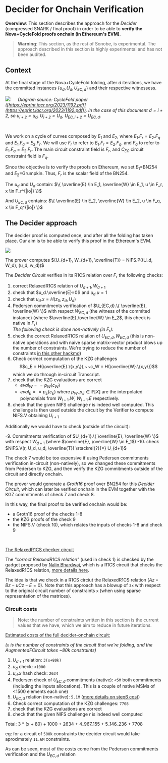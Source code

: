 # Decider for Onchain Verification

**Overview**: This section describes the approach for the *Decider* (compressed SNARK / final proof) in order to be able to **verify the Nova+CycleFold proofs onchain (in Ethereum's EVM)**.

> **Warning**: This section, as the rest of Sonobe, is experimental. The approach described in this section is highly experimental and has not been audited.


## Context
At the final stage of the Nova+CycleFold folding, after $d$ iterations, we have the committed instances $\{u_d, U_d, U_{EC,d} \}$ and their respective witnessess.

![](/imgs/cyclefold-paper-diagram.jpg)
<span style="padding:20px;">*Diagram source: CycleFold paper ([https://eprint.iacr.org/2023/1192.pdf](https://eprint.iacr.org/2023/1192.pdf)). In the case of this document $d=i+2$, so $u_{i+2} = u_d$, $U_{i+2}=U_d$, $U_{EC,i+2}=U_{EC,d}$.*</span>

<br>

We work on a cycle of curves composed by $E_1$ and $E_2$, where $E_1.F_r = E_2.F_q$ and $E_1.F_q=E_2.F_r$.
We will use $F_r$ to refer to $E_1.F_r=E_2.F_q$, and $F_q$ to refer to $E_1.F_q=E_2.F_r$.
The main circuit constraint field is $F_r$, and $C_{EC}$ circuit constraint field is $F_q$.

Since the objective is to verify the proofs on Ethereum, we set $E_1$=BN254 and $E_2$=Grumpkin. Thus, $F_r$ is the scalar field of the BN254.

The $u_d$ and $U_d$ contain: $\{ \overline{E} \in E_1, \overline{W} \in E_1, u \in F_r, x \in F_r^{|io|} \}$

And $U_{EC,d}$ contains: $\{ \overline{E} \in E_2, \overline{W} \in E_2, u \in F_q, x \in F_q^{|io|} \}$


## The Decider approach
The decider proof is computed once, and after all the folding has taken place. Our aim is to be able to verify this proof in the Ethereum's EVM.

![](/imgs/decider-onchain-flow-diagram.png)

The prover computes $(U_{d+1}, W_{d+1}, \overline{T}) = NIFS.P((U_d, W_d), (u_d, w_d))$

The *Decider Circuit* verifies in its R1CS relation over $F_r$ the following checks:

1. correct RelaxedR1CS relation of $U_{d+1}, W_{d+1}$
2. check that $u_d.\overline{E}=0$ and $u_d.u=1$
3. check that $u_d.x = H(z_0, z_d, U_d)$
4. Pedersen commitments verification of $U_{EC,d}.\{ \overline{E}, \overline{W} \}$ with respect $W_{EC,d}$ (the witness of the commited instance)
(where $\overline{E},\overline{W} \in E_2$, this check is native in $F_r$)
<br>*The following check is done non-natively (in $F_r$):*
5. check the correct RelaxedR1CS relation of $U_{EC,d}, W_{EC,d}$ (this is non-native operations and with naive sparse matrix-vector product blows up the number of constraints. We're trying to reduce the number of constraints [in this other hackmd](https://hackmd.io/x82lTH5oTcKE3uPHniuefw?view))
6. Check correct computation of the KZG challenges
$$c_E = H(\overline{E}.\{x,y\}),~~c_W = H(\overline{W}.\{x,y\})$$
which we do through in-circuit Transcript.
7. check that the KZG evaluations are correct
    - $eval_W == p_W(c_W)$
    - $eval_E == p_E(c_E)$
where $p_W, p_E \in \mathbb{F}[X]$ are the interpolated polynomials from $W_{i+1}.W,~ W_{i+1}.E$ respectively.
8. check that the given NIFS challenge $r$ is indeed well computed. This challenge is then used outside the circuit by the Verifier to compute NIFS.V obtaining $U_{i+1}$

Additionally we would have to check (outside of the circuit):

-9. Commitments verification of $U_{d+1}.\{ \overline{E}, \overline{W} \}$ with respect $W_{d+1}$ (where $\overline{E}, \overline{W} \in E_1$)
-10. check $NIFS.V(r, U_d, u_d, \overline{T}) \stackrel{?}{=} U_{d+1}$

The check 7 would be too expensive if using Pedersen commitments verification in-circuit (non-natively), so we changed these commitments from Pedersen to KZG, and then verify the KZG commitments outside of the circuit and directly onchain.

The prover would generate a *Groth16* proof over BN254 for this *Decider Circuit*, which can later be verified onchain in the EVM together with the KGZ commitments of check 7 and check 8.

In this way, the final proof to be verified onchain would be:

- a Groth16 proof of the checks 1-8
- the KZG proofs of the check 9
- the NIFS.V (check 10), which relates the inputs of checks 1-8 and check 9

<br>

<u>The RelaxedR1CS checker circuit</u>

The *"correct RelaxedR1CS relation"* (used in check 1) is checked by the gadget proposed by [Nalin Bhardwaj](https://twitter.com/nibnalin/), which is a R1CS circuit that checks the RelaxedR1CS relation, [more details here](https://github.com/privacy-scaling-explorations/sonobe/issues/19).

The idea is that we check in a R1CS circiut the RelaxedR1CS relation ($Az \circ Bz - uCz -E=0$). Note that this approach has a blowup of `3x` with respect to the original circuit number of constraints `x` (when using sparse representation of the matrices).


### Circuit costs
> Note: the number of constraints written in this section is the current values that we have, which we aim to reduce in future iterations.

<u>Estimated costs of the full decider-onchain circuit:</u>

*(`x` is the number of constraints of the circuit that we're folding, and the AugmentedFCircuit takes ~80k constraints)*

1. $U_{d+1}$ relation: `3(x+80k)`
2. $u_d$ check: `<1000`
3. $u_d.x$ hash check: `2634`
4. Pedersen check of $U_{EC,d}$ commitments (native): `<5M` both commitments (including the inputs allocations). This is a couple of native MSMs of <1500 elements each one)
5. $U_{EC,d}$ relation (non-native): `5.1M` ([more details on step6 cost](https://hackmd.io/x82lTH5oTcKE3uPHniuefw?view))
6. Check correct computation of the KZG challenges: `7708`
7. check that the KZG evaluations are correct
8. check that the given NIFS challenge $r$ is indeed well computed

Total: 3 * (x + 80) + 1000 + 2634 + 4_967_155 + 5_146_236 + 7708

eg: for a circuit of `500k` constraints the decider circuit would take aproximately `11.6M` constraints.

As can be seen, most of the costs come from the Pedersen commitments verification and the $U_{EC,d}$ relation
